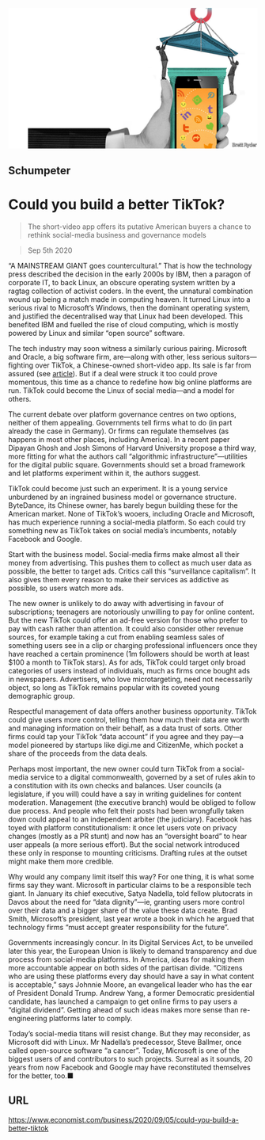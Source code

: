 ![](./images/20200905_WBD000_0.jpg)

## Schumpeter

# Could you build a better TikTok?

> The short-video app offers its putative American buyers a chance to rethink social-media business and governance models

> Sep 5th 2020

“A MAINSTREAM GIANT goes countercultural.” That is how the technology press described the decision in the early 2000s by IBM, then a paragon of corporate IT, to back Linux, an obscure operating system written by a ragtag collection of activist coders. In the event, the unnatural combination wound up being a match made in computing heaven. It turned Linux into a serious rival to Microsoft’s Windows, then the dominant operating system, and justified the decentralised way that Linux had been developed. This benefited IBM and fuelled the rise of cloud computing, which is mostly powered by Linux and similar “open source” software.

The tech industry may soon witness a similarly curious pairing. Microsoft and Oracle, a big software firm, are—along with other, less serious suitors—fighting over TikTok, a Chinese-owned short-video app. Its sale is far from assured (see [article](https://www.economist.com//node/21791418)). But if a deal were struck it too could prove momentous, this time as a chance to redefine how big online platforms are run. TikTok could become the Linux of social media—and a model for others.

The current debate over platform governance centres on two options, neither of them appealing. Governments tell firms what to do (in part already the case in Germany). Or firms can regulate themselves (as happens in most other places, including America). In a recent paper Dipayan Ghosh and Josh Simons of Harvard University propose a third way, more fitting for what the authors call “algorithmic infrastructure”—utilities for the digital public square. Governments should set a broad framework and let platforms experiment within it, the authors suggest.

TikTok could become just such an experiment. It is a young service unburdened by an ingrained business model or governance structure. ByteDance, its Chinese owner, has barely begun building these for the American market. None of TikTok’s wooers, including Oracle and Microsoft, has much experience running a social-media platform. So each could try something new as TikTok takes on social media’s incumbents, notably Facebook and Google.

Start with the business model. Social-media firms make almost all their money from advertising. This pushes them to collect as much user data as possible, the better to target ads. Critics call this “surveillance capitalism”. It also gives them every reason to make their services as addictive as possible, so users watch more ads.

The new owner is unlikely to do away with advertising in favour of subscriptions; teenagers are notoriously unwilling to pay for online content. But the new TikTok could offer an ad-free version for those who prefer to pay with cash rather than attention. It could also consider other revenue sources, for example taking a cut from enabling seamless sales of something users see in a clip or charging professional influencers once they have reached a certain prominence (1m followers should be worth at least $100 a month to TikTok stars). As for ads, TikTok could target only broad categories of users instead of individuals, much as firms once bought ads in newspapers. Advertisers, who love microtargeting, need not necessarily object, so long as TikTok remains popular with its coveted young demographic group.

Respectful management of data offers another business opportunity. TikTok could give users more control, telling them how much their data are worth and managing information on their behalf, as a data trust of sorts. Other firms could tap your TikTok “data account” if you agree and they pay—a model pioneered by startups like digi.me and CitizenMe, which pocket a share of the proceeds from the data deals.

Perhaps most important, the new owner could turn TikTok from a social-media service to a digital commonwealth, governed by a set of rules akin to a constitution with its own checks and balances. User councils (a legislature, if you will) could have a say in writing guidelines for content moderation. Management (the executive branch) would be obliged to follow due process. And people who felt their posts had been wrongfully taken down could appeal to an independent arbiter (the judiciary). Facebook has toyed with platform constitutionalism: it once let users vote on privacy changes (mostly as a PR stunt) and now has an “oversight board” to hear user appeals (a more serious effort). But the social network introduced these only in response to mounting criticisms. Drafting rules at the outset might make them more credible.

Why would any company limit itself this way? For one thing, it is what some firms say they want. Microsoft in particular claims to be a responsible tech giant. In January its chief executive, Satya Nadella, told fellow plutocrats in Davos about the need for “data dignity”—ie, granting users more control over their data and a bigger share of the value these data create. Brad Smith, Microsoft’s president, last year wrote a book in which he argued that technology firms “must accept greater responsibility for the future”.

Governments increasingly concur. In its Digital Services Act, to be unveiled later this year, the European Union is likely to demand transparency and due process from social-media platforms. In America, ideas for making them more accountable appear on both sides of the partisan divide. “Citizens who are using these platforms every day should have a say in what content is acceptable,” says Johnnie Moore, an evangelical leader who has the ear of President Donald Trump. Andrew Yang, a former Democratic presidential candidate, has launched a campaign to get online firms to pay users a “digital dividend”. Getting ahead of such ideas makes more sense than re-engineering platforms later to comply.

Today’s social-media titans will resist change. But they may reconsider, as Microsoft did with Linux. Mr Nadella’s predecessor, Steve Ballmer, once called open-source software “a cancer”. Today, Microsoft is one of the biggest users of and contributors to such projects. Surreal as it sounds, 20 years from now Facebook and Google may have reconstituted themselves for the better, too.■

## URL

https://www.economist.com/business/2020/09/05/could-you-build-a-better-tiktok
